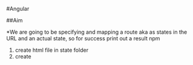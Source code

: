 #Angular

##Aim

*We are going to be specifying and mapping a route aka as states in the URL and an actual state, so for success print out a result npm

1. create html file in state folder
2. create 
